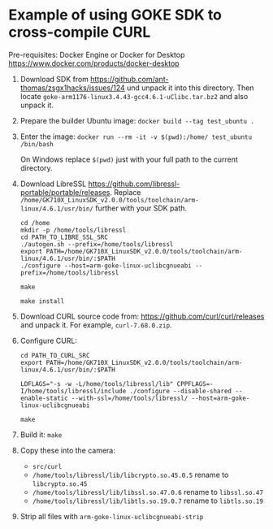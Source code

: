# Example of using GOKE SDK to cross-compile CURL

Pre-requisites: Docker Engine or Docker for Desktop https://www.docker.com/products/docker-desktop

1. Download SDK from https://github.com/ant-thomas/zsgx1hacks/issues/124 und unpack it into this directory. Then locate `goke-arm1176-linux3.4.43-gcc4.6.1-uClibc.tar.bz2` and also unpack it.

2. Prepare the builder Ubuntu image:
    `docker build --tag test_ubuntu .`
3. Enter the image:
    `docker run --rm -it -v $(pwd):/home/ test_ubuntu /bin/bash`

    On Windows replace `$(pwd)` just with your full path to the current directory.

4. Download LibreSSL https://github.com/libressl-portable/portable/releases.
   Replace `/home/GK710X_LinuxSDK_v2.0.0/tools/toolchain/arm-linux/4.6.1/usr/bin/` further with your SDK path.

    ```
    cd /home
    mkdir -p /home/tools/libressl
    cd PATH_TO_LIBRE_SSL_SRC
    ./autogen.sh --prefix=/home/tools/libressl
    export PATH=/home/GK710X_LinuxSDK_v2.0.0/tools/toolchain/arm-linux/4.6.1/usr/bin/:$PATH
    ./configure --host=arm-goke-linux-uclibcgnueabi --prefix=/home/tools/libressl

    make

    make install
    ```

5. Download CURL source code from: https://github.com/curl/curl/releases and unpack it. For example, `curl-7.68.0.zip`.
6. Configure CURL:
    ```
    cd PATH_TO_CURL_SRC
    export PATH=/home/GK710X_LinuxSDK_v2.0.0/tools/toolchain/arm-linux/4.6.1/usr/bin/:$PATH

    LDFLAGS="-s -w -L/home/tools/libressl/lib" CPPFLAGS=-I/home/tools/libressl/include ./configure --disable-shared --enable-static --with-ssl=/home/tools/libressl/ --host=arm-goke-linux-uclibcgnueabi

    make
    ```

7. Build it:
    `make`
8. Copy these into the camera:
    * `src/curl`
    * `/home/tools/libressl/lib/libcrypto.so.45.0.5` rename to `libcrypto.so.45`
    * `/home/tools/libressl/lib/libssl.so.47.0.6` rename to `libssl.so.47`
    * `/home/tools/libressl/lib/libtls.so.19.0.7` rename to `libtls.so.19`
9. Strip all files with `arm-goke-linux-uclibcgnueabi-strip`